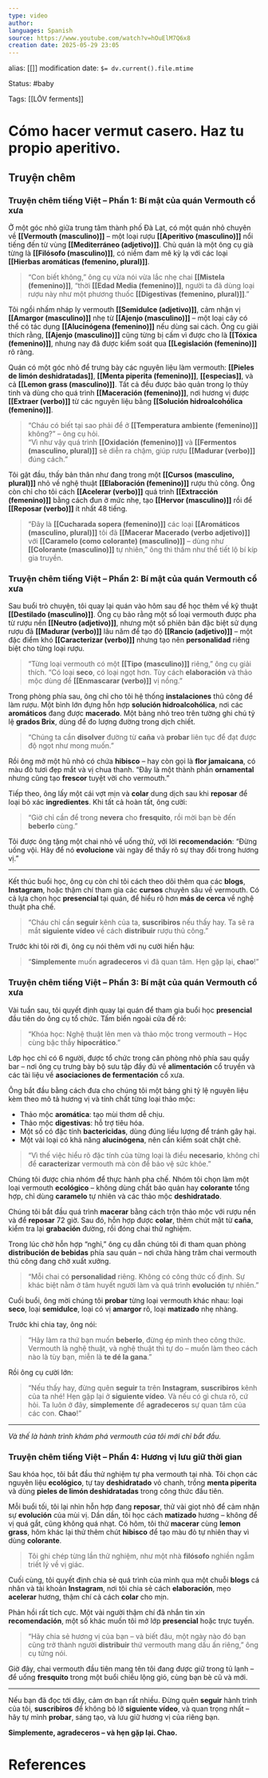 ```yaml
---
type: video
author: 
languages: Spanish
source: https://www.youtube.com/watch?v=hOuElM7Q6x8
creation date: 2025-05-29 23:05
---
```

alias: [[]]
modification date: `$= dv.current().file.mtime`

Status: #baby 

Tags: [[LŌV ferments]]

# Cómo hacer vermut casero. Haz tu propio aperitivo.
## Truyện chêm
### Truyện chêm tiếng Việt – Phần 1: Bí mật của quán Vermouth cổ xưa

Ở một góc nhỏ giữa trung tâm thành phố Đà Lạt, có một quán nhỏ chuyên về **[[Vermouth (masculino)]]** – một loại rượu **[[Aperitivo (masculino)]]** nổi tiếng đến từ vùng **[[Mediterráneo (adjetivo)]]**. Chủ quán là một ông cụ già từng là **[[Filósofo (masculino)]]**, có niềm đam mê kỳ lạ với các loại **[[Hierbas aromáticas (femenino, plural)]]**.

> “Con biết không,” ông cụ vừa nói vừa lắc nhẹ chai **[[Mistela (femenino)]]**, “thời **[[Edad Media (femenino)]]**, người ta đã dùng loại rượu này như một phương thuốc **[[Digestivas (femenino, plural)]]**.”

Tôi ngồi nhấm nháp ly vermouth **[[Semidulce (adjetivo)]]**, cảm nhận vị **[[Amargor (masculino)]]** nhẹ từ **[[Ajenjo (masculino)]]** – một loại cây có thể có tác dụng **[[Alucinógena (femenino)]]** nếu dùng sai cách. Ông cụ giải thích rằng, **[[Ajenjo (masculino)]]** cũng từng bị cấm vì được cho là **[[Tóxica (femenino)]]**, nhưng nay đã được kiểm soát qua **[[Legislación (femenino)]]** rõ ràng.

Quán có một góc nhỏ để trưng bày các nguyên liệu làm vermouth: **[[Pieles de limón deshidratadas]]**, **[[Menta piperita (femenino)]]**, **[[especias]]**, và cả **[[Lemon grass (masculino)]]**. Tất cả đều được bảo quản trong lọ thủy tinh và dùng cho quá trình **[[Maceración (femenino)]]**, nơi hương vị được **[[Extraer (verbo)]]** từ các nguyên liệu bằng **[[Solución hidroalcohólica (femenino)]]**.

> “Cháu có biết tại sao phải để ở **[[Temperatura ambiente (femenino)]]** không?” – ông cụ hỏi.  
> “Vì như vậy quá trình **[[Oxidación (femenino)]]** và **[[Fermentos (masculino, plural)]]** sẽ diễn ra chậm, giúp rượu **[[Madurar (verbo)]]** đúng cách.”

Tôi gật đầu, thấy bản thân như đang trong một **[[Cursos (masculino, plural)]]** nhỏ về nghệ thuật **[[Elaboración (femenino)]]** rượu thủ công. Ông còn chỉ cho tôi cách **[[Acelerar (verbo)]]** quá trình **[[Extracción (femenino)]]** bằng cách đun ở mức nhẹ, tạo **[[Hervor (masculino)]]** rồi để **[[Reposar (verbo)]]** ít nhất 48 tiếng.

> “Đây là **[[Cucharada sopera (femenino)]]** các loại **[[Aromáticos (masculino, plural)]]** tôi đã **[[Macerar Macerado (verbo adjetivo)]]** với **[[Caramelo (como colorante) (masculino)]]** – dùng như **[[Colorante (masculino)]]** tự nhiên,” ông thì thầm như thể tiết lộ bí kíp gia truyền.

### Truyện chêm tiếng Việt – Phần 2: Bí mật của quán Vermouth cổ xưa

Sau buổi trò chuyện, tôi quay lại quán vào hôm sau để học thêm về kỹ thuật **[[Destilado (masculino)]]**. Ông cụ bảo rằng một số loại vermouth được pha từ rượu nền **[[Neutro (adjetivo)]]**, nhưng một số phiên bản đặc biệt sử dụng rượu đã **[[Madurar (verbo)]]** lâu năm để tạo độ **[[Rancio (adjetivo)]]** – một đặc điểm khó **[[Caracterizar (verbo)]]** nhưng tạo nên **personalidad** riêng biệt cho từng loại rượu.

> “Từng loại vermouth có một **[[Tipo (masculino)]]** riêng,” ông cụ giải thích. “Có loại **seco**, có loại ngọt hơn. Tùy cách **elaboración** và thảo mộc dùng để **[[Enmascarar (verbo)]]** vị nồng.”

Trong phòng phía sau, ông chỉ cho tôi hệ thống **instalaciones** thủ công để làm rượu. Một bình lớn đựng hỗn hợp **solución hidroalcohólica**, nơi các **aromáticos** đang được **macerado**. Một bảng nhỏ treo trên tường ghi chú tỷ lệ **grados Brix**, dùng để đo lượng đường trong dịch chiết.

> “Chúng ta cần **disolver** đường từ **caña** và **probar** liên tục để đạt được độ ngọt như mong muốn.”

Rồi ông mở một hũ nhỏ có chứa **hibisco** – hay còn gọi là **flor jamaicana**, có màu đỏ tươi đẹp mắt và vị chua thanh. “Đây là một thành phần **ornamental** nhưng cũng tạo **frescor** tuyệt vời cho vermouth.”

Tiếp theo, ông lấy một cái vợt mịn và **colar** dung dịch sau khi **reposar** để loại bỏ xác **ingredientes**. Khi tất cả hoàn tất, ông cười:

> “Giờ chỉ cần để trong **nevera** cho **fresquito**, rồi mời bạn bè đến **beberlo** cùng.”

Tôi được ông tặng một chai nhỏ về uống thử, với lời **recomendación**: “Đừng uống vội. Hãy để nó **evolucione** vài ngày để thấy rõ sự thay đổi trong hương vị.”

---

Kết thúc buổi học, ông cụ còn chỉ tôi cách theo dõi thêm qua các **blogs**, **Instagram**, hoặc thậm chí tham gia các **cursos** chuyên sâu về vermouth. Có cả lựa chọn học **presencial** tại quán, để hiểu rõ hơn **más de cerca** về nghệ thuật pha chế.

> “Cháu chỉ cần **seguir** kênh của ta, **suscribiros** nếu thấy hay. Ta sẽ ra mắt **siguiente vídeo** về cách **distribuir** rượu thủ công.”

Trước khi tôi rời đi, ông cụ nói thêm với nụ cười hiền hậu:  
> “**Simplemente** muốn **agradeceros** vì đã quan tâm. Hẹn gặp lại, **chao**!”

### Truyện chêm tiếng Việt – Phần 3: Bí mật của quán Vermouth cổ xưa

Vài tuần sau, tôi quyết định quay lại quán để tham gia buổi học **presencial** đầu tiên do ông cụ tổ chức. Tấm biển ngoài cửa đề rõ:  
> “Khóa học: Nghệ thuật lên men và thảo mộc trong vermouth – Học cùng bậc thầy **hipocrático**.”

Lớp học chỉ có 6 người, được tổ chức trong căn phòng nhỏ phía sau quầy bar – nơi ông cụ trưng bày bộ sưu tập đầy đủ về **alimentación** cổ truyền và các tài liệu về **asociaciones de fermentación** cổ xưa.

Ông bắt đầu bằng cách đưa cho chúng tôi một bảng ghi tỷ lệ nguyên liệu kèm theo mô tả hương vị và tính chất từng loại thảo mộc:

- Thảo mộc **aromática**: tạo mùi thơm dễ chịu.  
- Thảo mộc **digestivas**: hỗ trợ tiêu hóa.  
- Một số có đặc tính **bactericidas**, dùng đúng liều lượng để tránh gây hại.  
- Một vài loại có khả năng **alucinógena**, nên cần kiểm soát chặt chẽ.  

> “Vì thế việc hiểu rõ đặc tính của từng loại là điều **necesario**, không chỉ để **caracterizar** vermouth mà còn để bảo vệ sức khỏe.”

Chúng tôi được chia nhóm để thực hành pha chế. Nhóm tôi chọn làm một loại vermouth **ecológico** – không dùng chất bảo quản hay **colorante** tổng hợp, chỉ dùng **caramelo** tự nhiên và các thảo mộc **deshidratado**.

Chúng tôi bắt đầu quá trình **macerar** bằng cách trộn thảo mộc với rượu nền và để **reposar** 72 giờ. Sau đó, hỗn hợp được **colar**, thêm chút mật từ **caña**, kiểm tra lại **grabación** đường, rồi đóng chai thử nghiệm.

Trong lúc chờ hỗn hợp “nghỉ,” ông cụ dẫn chúng tôi đi tham quan phòng **distribución de bebidas** phía sau quán – nơi chứa hàng trăm chai vermouth thủ công đang chờ xuất xưởng.

> “Mỗi chai có **personalidad** riêng. Không có công thức cố định. Sự khác biệt nằm ở tâm huyết người làm và quá trình **evolución** tự nhiên.”

Cuối buổi, ông mời chúng tôi **probar** từng loại vermouth khác nhau: loại **seco**, loại **semidulce**, loại có vị **amargor** rõ, loại **matizado** nhẹ nhàng.

Trước khi chia tay, ông nói:

> “Hãy làm ra thứ bạn muốn **beberlo**, đừng ép mình theo công thức. Vermouth là nghệ thuật, và nghệ thuật thì tự do – muốn làm theo cách nào là tùy bạn, miễn là **te dé la gana**.”

Rồi ông cụ cười lớn:  
> “Nếu thấy hay, đừng quên **seguir** ta trên **Instagram**, **suscribiros** kênh của ta nhé! Hẹn gặp lại ở **siguiente vídeo**. Và nếu có gì chưa rõ, cứ hỏi. Ta luôn ở đây, **simplemente** để **agradeceros** sự quan tâm của các con. **Chao**!”

---

*Và thế là hành trình khám phá vermouth của tôi mới chỉ bắt đầu.*

### Truyện chêm tiếng Việt – Phần 4: Hương vị lưu giữ thời gian

Sau khóa học, tôi bắt đầu thử nghiệm tự pha vermouth tại nhà. Tôi chọn các nguyên liệu **ecológico**, tự tay **deshidratado** vỏ chanh, trồng **menta piperita** và dùng **pieles de limón deshidratadas** trong công thức đầu tiên.

Mỗi buổi tối, tôi lại nhìn hỗn hợp đang **reposar**, thử vài giọt nhỏ để cảm nhận sự **evolución** của mùi vị. Dần dần, tôi học cách **matizado** hương – không để vị quá gắt, cũng không quá nhạt. Có hôm, tôi thử **macerar** cùng **lemon grass**, hôm khác lại thử thêm chút **hibisco** để tạo màu đỏ tự nhiên thay vì dùng **colorante**.

> Tôi ghi chép từng lần thử nghiệm, như một nhà **filósofo** nghiền ngẫm triết lý về vị giác.

Cuối cùng, tôi quyết định chia sẻ quá trình của mình qua một chuỗi **blogs** cá nhân và tài khoản **Instagram**, nơi tôi chia sẻ cách **elaboración**, mẹo **acelerar** hương, thậm chí cả cách **colar** cho mịn.

Phản hồi rất tích cực. Một vài người thậm chí đã nhắn tin xin **recomendación**, một số khác muốn tôi mở lớp **presencial** hoặc trực tuyến.

> “Hãy chia sẻ hương vị của bạn – và biết đâu, một ngày nào đó bạn cũng trở thành người **distribuir** thứ vermouth mang dấu ấn riêng,” ông cụ từng nói.

Giờ đây, chai vermouth đầu tiên mang tên tôi đang được giữ trong tủ lạnh – để uống **fresquito** trong một buổi chiều lộng gió, cùng bạn bè cũ và mới.

---

Nếu bạn đã đọc tới đây, cảm ơn bạn rất nhiều. Đừng quên **seguir** hành trình của tôi, **suscribiros** để không bỏ lỡ **siguiente vídeo**, và quan trọng nhất – hãy tự mình **probar**, sáng tạo, và lưu giữ hương vị của riêng bạn.

**Simplemente, agradeceros – và hẹn gặp lại. Chao.**














# References